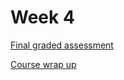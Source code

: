 # Week 4

[Final graded assessment](Week%204%208351a31d050b45f1af8313ad1537e965/Final%20graded%20assessment%20f7f3b439ed4a409b880c8de75ddd793e.md)

[Course wrap up](Week%204%208351a31d050b45f1af8313ad1537e965/Course%20wrap%20up%2013d409d8719042878f9a030662cefc9e.md)